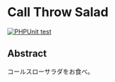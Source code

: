 # Call Throw Salad

[![PHPUnit test](https://github.com/arm-band/test_call_throw_salt/workflows/PHPUnit%20test/badge.svg)](https://github.com/arm-band/test_call_throw_salt/actions?query=workflow%3A%22PHPUnit+test%22)

## Abstract

コールスローサラダをお食べ。